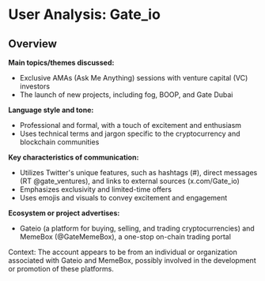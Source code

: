 # User Analysis: Gate_io

## Overview

**Main topics/themes discussed:**

* Exclusive AMAs (Ask Me Anything) sessions with venture capital (VC) investors
* The launch of new projects, including fog, BOOP, and Gate Dubai

**Language style and tone:**

* Professional and formal, with a touch of excitement and enthusiasm
* Uses technical terms and jargon specific to the cryptocurrency and blockchain communities

**Key characteristics of communication:**

* Utilizes Twitter's unique features, such as hashtags (#), direct messages (RT @gate_ventures), and links to external sources (x.com/Gate_io)
* Emphasizes exclusivity and limited-time offers
* Uses emojis and visuals to convey excitement and engagement

**Ecosystem or project advertises:**

* Gateio (a platform for buying, selling, and trading cryptocurrencies) and MemeBox (@GateMemeBox), a one-stop on-chain trading portal

Context: The account appears to be from an individual or organization associated with Gateio and MemeBox, possibly involved in the development or promotion of these platforms.